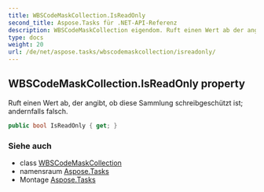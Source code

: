 ```yaml
---
title: WBSCodeMaskCollection.IsReadOnly
second_title: Aspose.Tasks für .NET-API-Referenz
description: WBSCodeMaskCollection eigendom. Ruft einen Wert ab der angibt ob diese Sammlung schreibgeschützt ist andernfalls falsch.
type: docs
weight: 20
url: /de/net/aspose.tasks/wbscodemaskcollection/isreadonly/
---
```

## WBSCodeMaskCollection.IsReadOnly property

Ruft einen Wert ab, der angibt, ob diese Sammlung schreibgeschützt ist; andernfalls falsch.

```csharp
public bool IsReadOnly { get; }
```

### Siehe auch

* class [WBSCodeMaskCollection](../)
* namensraum [Aspose.Tasks](../../wbscodemaskcollection/)
* Montage [Aspose.Tasks](../../../)



